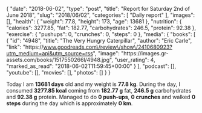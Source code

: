 {
    "date": "2018-06-02",
    "type": "post",
    "title": "Report for Saturday 2nd of June 2018",
    "slug": "2018\/06\/02",
    "categories": [
        "Daily report"
    ],
    "images": [],
    "health": {
        "weight": 77.8,
        "height": 173,
        "age": 13681
    },
    "nutrition": {
        "calories": 3277.85,
        "fat": 182.77,
        "carbohydrates": 246.5,
        "protein": 92.38
    },
    "exercise": {
        "pushups": 0,
        "crunches": 0,
        "steps": 0
    },
    "media": {
        "books": [
            {
                "id": "4948",
                "title": "The Very Hungry Caterpillar",
                "author": "Eric Carle",
                "link": "https:\/\/www.goodreads.com\/review\/show\/2410680923?utm_medium=api&utm_source=rss",
                "image": "https:\/\/images.gr-assets.com\/books\/1517550266l\/4948.jpg",
                "user_rating": 4,
                "marked_as_read": "2018-06-02T11:59:45+00:00"
            }
        ],
        "podcast": [],
        "youtube": [],
        "movies": [],
        "photos": []
    }
}

Today I am <strong>13681 days</strong> old and my weight is <strong>77.8 kg</strong>. During the day, I consumed <strong>3277.85 kcal</strong> coming from <strong>182.77 g</strong> fat, <strong>246.5 g</strong> carbohydrates and <strong>92.38 g</strong> protein. Managed to do <strong>0 push-ups</strong>, <strong>0 crunches</strong> and walked <strong>0 steps</strong> during the day which is approximately <strong>0 km</strong>.